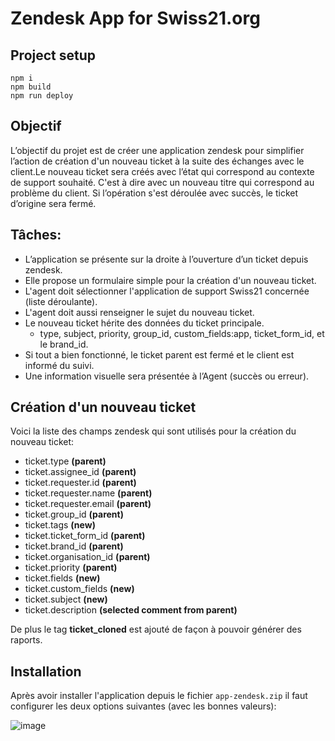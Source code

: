 # Zendesk App for Swiss21.org 

## Project setup
```
npm i
npm build
npm run deploy
```

## Objectif
L’objectif du projet est de créer une application zendesk pour simplifier l’action de création d'un nouveau ticket à la suite des échanges avec le client.Le nouveau ticket sera créés avec l’état qui correspond au contexte de support souhaité. C'est à dire avec un nouveau titre qui correspond au problème du client. Si l’opération s'est déroulée avec succès, le ticket d’origine sera fermé.

## Tâches:
* L’application se présente sur la droite à l’ouverture d’un ticket depuis zendesk.
* Elle propose un formulaire simple pour la création d'un nouveau ticket.
* L'agent doit sélectionner l'application de support Swiss21 concernée (liste déroulante).
* L'agent doit aussi renseigner le sujet du nouveau ticket.
* Le nouveau ticket hérite des données du ticket principale.
  * type, subject, priority, group_id, custom_fields:app, ticket_form_id, et le brand_id.
* Si tout a bien fonctionné, le ticket parent est fermé et le client est informé du suivi.
* Une information visuelle sera présentée à l’Agent (succès ou erreur).

## Création d'un nouveau ticket
Voici la liste des champs zendesk qui sont utilisés pour la création du nouveau ticket:

* ticket.type **(parent)**
* ticket.assignee_id **(parent)**
* ticket.requester.id **(parent)**
* ticket.requester.name **(parent)**
* ticket.requester.email **(parent)**
* ticket.group_id **(parent)**
* ticket.tags **(new)**
* ticket.ticket_form_id **(parent)**
* ticket.brand_id **(parent)**
* ticket.organisation_id **(parent)**
* ticket.priority **(parent)**
* ticket.fields **(new)**
* ticket.custom_fields **(new)**
* ticket.subject **(new)**
* ticket.description **(selected comment from parent)**

De plus le tag **ticket_cloned** est ajouté de façon à pouvoir générer des raports.

## Installation
Après avoir installer l'application depuis le fichier `app-zendesk.zip` il faut configurer les deux options suivantes (avec les bonnes valeurs):

![image](https://user-images.githubusercontent.com/1422935/233100673-f2a8aaff-ea92-45a1-ae4d-acd36923bcb5.png)









